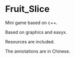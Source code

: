 # Fruit_Slice
Mini game based on c++.

Based on graphics and eaxyx.

Resources are included.

The annotations are in Chinese.
